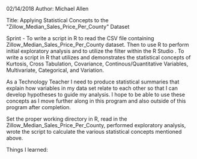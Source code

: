02/14/2018
Author: Michael Allen

Title: Applying Statistical Concepts to the "Zillow_Median_Sales_Price_Per_County" Dataset 


Sprint  - To write a script in R to read the CSV file containing Zillow_Median_Sales_Price_Per_County dataset. Then to use R to perform initial exploratory analysis and to utilize the filter within the R Studio . To write a script in R that utilizes and demonstrates the statistical concepts of Kurtosis, Cross Tabulation, Covariance, Continous/Quantitative Variables, Multivariate, Categorical, and Variation. 


As a Technology Teacher I need to produce statistical summaries that explain how variables in my data set relate to each other so that I can develop hypotheses to guide my analysis.  I hope to be able to use these concepts as I move further along in this program and also outside of this program after completion.


Set the proper working directory in R, read in the Zillow_Median_Sales_Price_Per_County, performed exploratory analysis, wrote the script to calculate the various statistical concepts mentioned above.

Things I learned:
  
  



